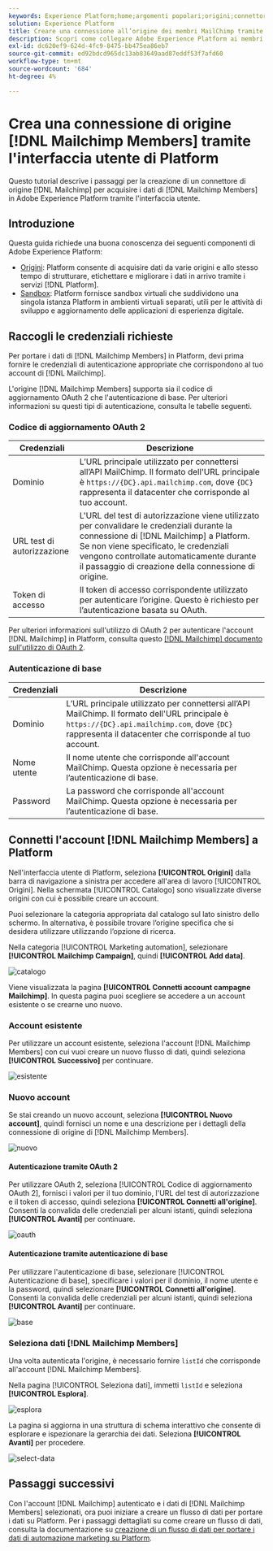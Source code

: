 ```yaml
---
keywords: Experience Platform;home;argomenti popolari;origini;connettori;sorgente connettori;sorgenti sdk;sdk;SDK
solution: Experience Platform
title: Creare una connessione all’origine dei membri MailChimp tramite l’interfaccia utente di Platform
description: Scopri come collegare Adobe Experience Platform ai membri MailChimp tramite l’interfaccia utente di Platform.
exl-id: dc620ef9-624d-4fc9-8475-bb475ea86eb7
source-git-commit: ed92bdcd965dc13ab83649aad87eddf53f7afd60
workflow-type: tm+mt
source-wordcount: '684'
ht-degree: 4%

---
```


# Crea una connessione di origine [!DNL Mailchimp Members] tramite l&#39;interfaccia utente di Platform

Questo tutorial descrive i passaggi per la creazione di un connettore di origine [!DNL Mailchimp] per acquisire i dati di [!DNL Mailchimp Members] in Adobe Experience Platform tramite l&#39;interfaccia utente.

## Introduzione

Questa guida richiede una buona conoscenza dei seguenti componenti di Adobe Experience Platform:

* [Origini](../../../../home.md): Platform consente di acquisire dati da varie origini e allo stesso tempo di strutturare, etichettare e migliorare i dati in arrivo tramite i servizi [!DNL Platform].
* [Sandbox](../../../../../sandboxes/home.md): Platform fornisce sandbox virtuali che suddividono una singola istanza Platform in ambienti virtuali separati, utili per le attività di sviluppo e aggiornamento delle applicazioni di esperienza digitale.

## Raccogli le credenziali richieste

Per portare i dati di [!DNL Mailchimp Members] in Platform, devi prima fornire le credenziali di autenticazione appropriate che corrispondono al tuo account di [!DNL Mailchimp].

L&#39;origine [!DNL Mailchimp Members] supporta sia il codice di aggiornamento OAuth 2 che l&#39;autenticazione di base. Per ulteriori informazioni su questi tipi di autenticazione, consulta le tabelle seguenti.

### Codice di aggiornamento OAuth 2

| Credenziali | Descrizione |
| --- | --- |
| Dominio | L’URL principale utilizzato per connettersi all’API MailChimp. Il formato dell&#39;URL principale è `https://{DC}.api.mailchimp.com`, dove `{DC}` rappresenta il datacenter che corrisponde al tuo account. |
| URL test di autorizzazione | L&#39;URL del test di autorizzazione viene utilizzato per convalidare le credenziali durante la connessione di [!DNL Mailchimp] a Platform. Se non viene specificato, le credenziali vengono controllate automaticamente durante il passaggio di creazione della connessione di origine. |
| Token di accesso | Il token di accesso corrispondente utilizzato per autenticare l’origine. Questo è richiesto per l’autenticazione basata su OAuth. |

Per ulteriori informazioni sull&#39;utilizzo di OAuth 2 per autenticare l&#39;account [!DNL Mailchimp] in Platform, consulta questo [[!DNL Mailchimp] documento sull&#39;utilizzo di OAuth 2](https://mailchimp.com/developer/marketing/guides/access-user-data-oauth-2/).

### Autenticazione di base

| Credenziali | Descrizione |
| --- | --- |
| Dominio | L’URL principale utilizzato per connettersi all’API MailChimp. Il formato dell&#39;URL principale è `https://{DC}.api.mailchimp.com`, dove `{DC}` rappresenta il datacenter che corrisponde al tuo account. |
| Nome utente | Il nome utente che corrisponde all&#39;account MailChimp. Questa opzione è necessaria per l’autenticazione di base. |
| Password | La password che corrisponde all&#39;account MailChimp. Questa opzione è necessaria per l’autenticazione di base. |

## Connetti l&#39;account [!DNL Mailchimp Members] a Platform

Nell&#39;interfaccia utente di Platform, seleziona **[!UICONTROL Origini]** dalla barra di navigazione a sinistra per accedere all&#39;area di lavoro [!UICONTROL Origini]. Nella schermata [!UICONTROL Catalogo] sono visualizzate diverse origini con cui è possibile creare un account.

Puoi selezionare la categoria appropriata dal catalogo sul lato sinistro dello schermo. In alternativa, è possibile trovare l’origine specifica che si desidera utilizzare utilizzando l’opzione di ricerca.

Nella categoria [!UICONTROL Marketing automation], selezionare **[!UICONTROL Mailchimp Campaign]**, quindi **[!UICONTROL Add data]**.

![catalogo](../../../../images/tutorials/create/mailchimp-members/catalog.png)

Viene visualizzata la pagina **[!UICONTROL Connetti account campagne Mailchimp]**. In questa pagina puoi scegliere se accedere a un account esistente o se crearne uno nuovo.

### Account esistente

Per utilizzare un account esistente, seleziona l&#39;account [!DNL Mailchimp Members] con cui vuoi creare un nuovo flusso di dati, quindi seleziona **[!UICONTROL Successivo]** per continuare.

![esistente](../../../../images/tutorials/create/mailchimp-members/existing.png)

### Nuovo account

Se stai creando un nuovo account, seleziona **[!UICONTROL Nuovo account]**, quindi fornisci un nome e una descrizione per i dettagli della connessione di origine di [!DNL Mailchimp Members].

![nuovo](../../../../images/tutorials/create/mailchimp-members/new.png)


#### Autenticazione tramite OAuth 2

Per utilizzare OAuth 2, seleziona [!UICONTROL Codice di aggiornamento OAuth 2], fornisci i valori per il tuo dominio, l&#39;URL del test di autorizzazione e il token di accesso, quindi seleziona **[!UICONTROL Connetti all&#39;origine]**. Consenti la convalida delle credenziali per alcuni istanti, quindi seleziona **[!UICONTROL Avanti]** per continuare.

![oauth](../../../../images/tutorials/create/mailchimp-members/oauth.png)

#### Autenticazione tramite autenticazione di base

Per utilizzare l&#39;autenticazione di base, selezionare [!UICONTROL Autenticazione di base], specificare i valori per il dominio, il nome utente e la password, quindi selezionare **[!UICONTROL Connetti all&#39;origine]**. Consenti la convalida delle credenziali per alcuni istanti, quindi seleziona **[!UICONTROL Avanti]** per continuare.

![base](../../../../images/tutorials/create/mailchimp-members/basic.png)

### Seleziona dati [!DNL Mailchimp Members]

Una volta autenticata l&#39;origine, è necessario fornire `listId` che corrisponde all&#39;account [!DNL Mailchimp Members].

Nella pagina [!UICONTROL Seleziona dati], immetti `listId` e seleziona **[!UICONTROL Esplora]**.

![esplora](../../../../images/tutorials/create/mailchimp-members/explore.png)

La pagina si aggiorna in una struttura di schema interattivo che consente di esplorare e ispezionare la gerarchia dei dati. Seleziona **[!UICONTROL Avanti]** per procedere.

![select-data](../../../../images/tutorials/create/mailchimp-members/select-data.png)

## Passaggi successivi

Con l&#39;account [!DNL Mailchimp] autenticato e i dati di [!DNL Mailchimp Members] selezionati, ora puoi iniziare a creare un flusso di dati per portare i dati su Platform. Per i passaggi dettagliati su come creare un flusso di dati, consulta la documentazione su [creazione di un flusso di dati per portare i dati di automazione marketing su Platform](../../dataflow/marketing-automation.md).
